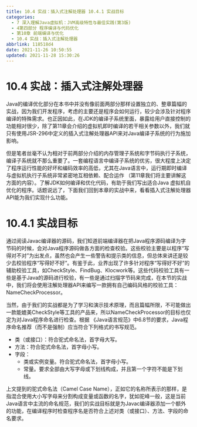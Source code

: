 ```yaml
---
title: 10.4 实战：插入式注解处理器 10.4.1 实战目标
categories: 
  - 7 深入理解Java虛拟机：JVM高级特性与最佳实践(第3版)
  - 4第四部分 程序编译与代码优化
  - 第10章 前端编译与优化
  - 10.4 实战：插入式注解处理器
abbrlink: 118518d4
date: 2021-11-26 10:50:55
updated: 2021-11-28 15:30:26
---
```

# 10.4 实战：插入式注解处理器
Java的编译优化部分在本书中并没有像前面两部分那样设置独立的、整章篇幅的实战，因为我们开发程序，考虑的主要还是程序会如何运行，较少会涉及针对程序编译的特殊需求。也正因如此，在JDK的编译子系统里面，暴露给用户直接控制的功能相对很少，除了第11章会介绍的虚拟机即时编译的若干相关参数以外，我们就只有使用JSR-296中定义的插入式注解处理器API来对Java编译子系统的行为施加影响。

但是笔者丝毫不认为相对于前两部分介绍的内存管理子系统和字节码执行子系统，编译子系统就不那么重要了。一套编程语言中编译子系统的优劣，很大程度上决定了程序运行性能的好坏和编码效率的高低，尤其在Java语言中，运行期即时编译与虚拟机执行子系统非常紧密地互相依赖、配合运作 （第11章我们将主要讲解这方面的内容）。了解JDK如何编译和优化代码，有助于我们写出适合Java 虚拟机自优化的程序。话题说远了，下面我们回到本章的实战中来，看看插入式注解处理器API能为我们实现什么功能。

# 10.4.1 实战目标
通过阅读Javac编译器的源码，我们知道前端编译器在把Java程序源码编译为字节码的时候，会对Java程序源码做各方面的检查校验。这些校验主要是以程序“写得对不对”为出发点，虽然也会产生一些警告和提示类的信息，但总体来讲还是较少去校验程序“写得好不好”。有鉴于此，业界出现了许多针对程序“写得好不好”的辅助校验工具，如CheckStyle、FindBug、Klocwork等。这些代码校验工具有一些是基于Java的源码进行校验，有一些是通过扫描字节码来完成，在本节的实战中，我们将会使用注解处理器API来编写一款拥有自己编码风格的校验工具：NameCheckProcessor。

当然，由于我们的实战都是为了学习和演示技术原理，而且篇幅所限，不可能做出一款能媲美CheckStyle等工具的产品来，所以NameCheckProcessor的目标也仅定为对Java程序命名进行检查。根据 《Java语言规范》中6.8节的要求，Java程序命名推荐（而不是强制）应当符合下列格式的书写规范。

- 类（或接口）：符合驼式命名法，首字母大写。
- 方法：符合驼式命名法，首字母小写。
- 字段：
  - 类或实例变量。符合驼式命名法，首字母小写。 
  - 常量。要求全部由大写字母或下划线构成，并且第一个字符不能是下划线。

上文提到的驼式命名法（Camel Case Name），正如它的名称所表示的那样，是指混合使用大小写字母来分割构成变量或函数的名字，犹如驼峰一般，这是当前Java语言中主流的命名规范，我们的实战目标就是为Javac编译器添加一个额外的功能，在编译程序时检查程序名是否符合上述对类（或接口）、方法、字段的命名要求。

